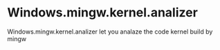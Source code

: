 # Windows.mingw.kernel.analizer
Windows.mingw.kernel.analizer let you analaze the code kernel build by mingw
